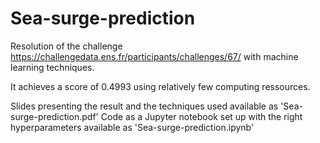 # Sea-surge-prediction

Resolution of the challenge https://challengedata.ens.fr/participants/challenges/67/ with machine learning techniques.

It achieves a score of 0.4993 using relatively few computing ressources.

Slides presenting the result and the techniques used available as 'Sea-surge-prediction.pdf'
Code as a Jupyter notebook set up with the right hyperparameters available as 'Sea-surge-prediction.ipynb'
